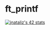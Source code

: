 # ft_printf
[![jnataliz's 42 stats](https://badge42.herokuapp.com/api/stats/intra_id)](https://github.com/JaeSeoKim/badge42)
